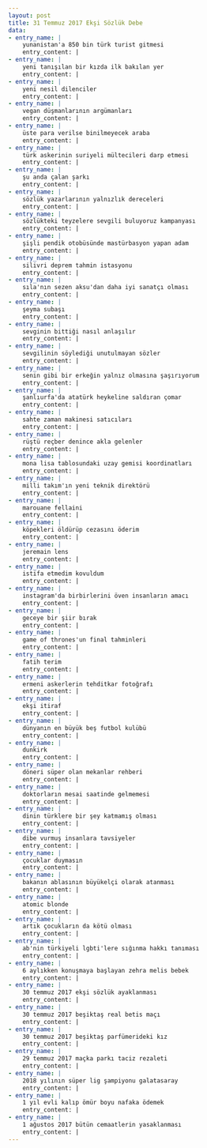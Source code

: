 ```yaml
---
layout: post
title: 31 Temmuz 2017 Ekşi Sözlük Debe
data:
- entry_name: |
    yunanistan'a 850 bin türk turist gitmesi
    entry_content: |
- entry_name: |
    yeni tanışılan bir kızda ilk bakılan yer
    entry_content: |
- entry_name: |
    yeni nesil dilenciler
    entry_content: |
- entry_name: |
    vegan düşmanlarının argümanları
    entry_content: |
- entry_name: |
    üste para verilse binilmeyecek araba
    entry_content: |
- entry_name: |
    türk askerinin suriyeli mültecileri darp etmesi
    entry_content: |
- entry_name: |
    şu anda çalan şarkı
    entry_content: |
- entry_name: |
    sözlük yazarlarının yalnızlık dereceleri
    entry_content: |
- entry_name: |
    sözlükteki teyzelere sevgili buluyoruz kampanyası
    entry_content: |
- entry_name: |
    şişli pendik otobüsünde mastürbasyon yapan adam
    entry_content: |
- entry_name: |
    silivri deprem tahmin istasyonu
    entry_content: |
- entry_name: |
    sıla'nın sezen aksu'dan daha iyi sanatçı olması
    entry_content: |
- entry_name: |
    şeyma subaşı
    entry_content: |
- entry_name: |
    sevginin bittiği nasıl anlaşılır
    entry_content: |
- entry_name: |
    sevgilinin söylediği unutulmayan sözler
    entry_content: |
- entry_name: |
    senin gibi bir erkeğin yalnız olmasına şaşırıyorum
    entry_content: |
- entry_name: |
    şanlıurfa'da atatürk heykeline saldıran çomar
    entry_content: |
- entry_name: |
    sahte zaman makinesi satıcıları
    entry_content: |
- entry_name: |
    rüştü reçber denince akla gelenler
    entry_content: |
- entry_name: |
    mona lisa tablosundaki uzay gemisi koordinatları
    entry_content: |
- entry_name: |
    milli takım'ın yeni teknik direktörü
    entry_content: |
- entry_name: |
    marouane fellaini
    entry_content: |
- entry_name: |
    köpekleri öldürüp cezasını öderim
    entry_content: |
- entry_name: |
    jeremain lens
    entry_content: |
- entry_name: |
    istifa etmedim kovuldum
    entry_content: |
- entry_name: |
    instagram'da birbirlerini öven insanların amacı
    entry_content: |
- entry_name: |
    geceye bir şiir bırak
    entry_content: |
- entry_name: |
    game of thrones'un final tahminleri
    entry_content: |
- entry_name: |
    fatih terim
    entry_content: |
- entry_name: |
    ermeni askerlerin tehditkar fotoğrafı
    entry_content: |
- entry_name: |
    ekşi itiraf
    entry_content: |
- entry_name: |
    dünyanın en büyük beş futbol kulübü
    entry_content: |
- entry_name: |
    dunkirk
    entry_content: |
- entry_name: |
    döneri süper olan mekanlar rehberi
    entry_content: |
- entry_name: |
    doktorların mesai saatinde gelmemesi
    entry_content: |
- entry_name: |
    dinin türklere bir şey katmamış olması
    entry_content: |
- entry_name: |
    dibe vurmuş insanlara tavsiyeler
    entry_content: |
- entry_name: |
    çocuklar duymasın
    entry_content: |
- entry_name: |
    bakanın ablasının büyükelçi olarak atanması
    entry_content: |
- entry_name: |
    atomic blonde
    entry_content: |
- entry_name: |
    artık çocukların da kötü olması
    entry_content: |
- entry_name: |
    ab'nin türkiyeli lgbti'lere sığınma hakkı tanıması
    entry_content: |
- entry_name: |
    6 aylıkken konuşmaya başlayan zehra melis bebek
    entry_content: |
- entry_name: |
    30 temmuz 2017 ekşi sözlük ayaklanması
    entry_content: |
- entry_name: |
    30 temmuz 2017 beşiktaş real betis maçı
    entry_content: |
- entry_name: |
    30 temmuz 2017 beşiktaş parfümerideki kız
    entry_content: |
- entry_name: |
    29 temmuz 2017 maçka parkı taciz rezaleti
    entry_content: |
- entry_name: |
    2018 yılının süper lig şampiyonu galatasaray
    entry_content: |
- entry_name: |
    1 yıl evli kalıp ömür boyu nafaka ödemek
    entry_content: |
- entry_name: |
    1 ağustos 2017 bütün cemaatlerin yasaklanması
    entry_content: |
---
```


